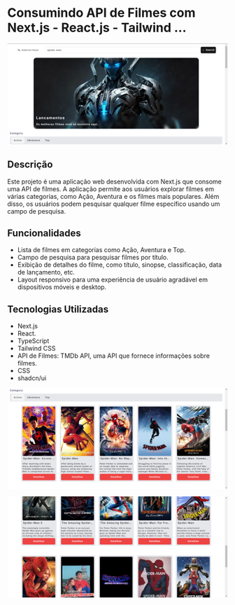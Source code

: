 # Consumindo API de Filmes com Next.js - React.js - Tailwind ...

![Next.js](public/layout1.png)

## Descrição

Este projeto é uma aplicação web desenvolvida com Next.js que consome uma API de filmes. A aplicação permite aos usuários explorar filmes em várias categorias, como Ação, Aventura e os filmes mais populares. Além disso, os usuários podem pesquisar qualquer filme específico usando um campo de pesquisa.

## Funcionalidades

- Lista de filmes em categorias como Ação, Aventura e Top.
- Campo de pesquisa para pesquisar filmes por título.
- Exibição de detalhes do filme, como título, sinopse, classificação, data de lançamento, etc.
- Layout responsivo para uma experiência de usuário agradável em dispositivos móveis e desktop.

## Tecnologias Utilizadas

- Next.js
- React.
- TypeScript
- Tailwind CSS
- API de Filmes: TMDb API, uma API que fornece informações sobre filmes.
- CSS
- shadcn/ui

![Next.js](public/layout2.png)

![Next.js](public/layout3.png)
